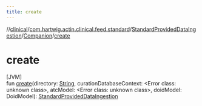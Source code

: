 ```yaml
---
title: create
---
```

//[clinical](../../../../index.html)/[com.hartwig.actin.clinical.feed.standard](../../index.html)/[StandardProvidedDataIngestion](../index.html)/[Companion](index.html)/[create](create.html)



# create



[JVM]\
fun [create](create.html)(directory: [String](https://kotlinlang.org/api/latest/jvm/stdlib/kotlin/-string/index.html), curationDatabaseContext: &lt;Error class: unknown class&gt;, atcModel: &lt;Error class: unknown class&gt;, doidModel: DoidModel): [StandardProvidedDataIngestion](../index.html)




